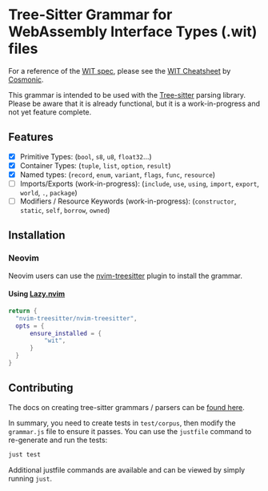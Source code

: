 # Tree-Sitter Grammar for WebAssembly Interface Types (.wit) files

For a reference of the [WIT spec](https://github.com/WebAssembly/component-model/blob/main/design/mvp/WIT.md), please see the [WIT Cheatsheet](https://cosmonic.com/downloads/WIT-Cheatsheet-v1.2.pdf) by [Cosmonic](https://cosmonic.com/).

This grammar is intended to be used with the [Tree-sitter](https://tree-sitter.github.io/tree-sitter/) parsing library. Please be aware that it is already functional, but it is a work-in-progress and not yet feature complete.

## Features

- [X] Primitive Types: (`bool`, `s8`, `u8`, `float32`...)
- [X] Container Types: (`tuple`, `list`, `option`, `result`)
- [X] Named types: (`record`, `enum`, `variant`, `flags`, `func`, `resource`)
- [ ] Imports/Exports (work-in-progress): (`include`, `use`, `using`, `import`, `export`, `world`, `.`, `package`)
- [ ] Modifiers / Resource Keywords (work-in-progress): (`constructor`, `static`, `self`, `borrow`, `owned`)

## Installation

### Neovim

Neovim users can use the [nvim-treesitter](https://github.com/nvim-treesitter/nvim-treesitter) plugin to install the grammar.

#### Using [Lazy.nvim](https://github.com/folke/lazy.nvim)

```lua
return {
  "nvim-treesitter/nvim-treesitter",
  opts = {
      ensure_installed = {
          "wit",
      }
  }
}
```

## Contributing

The docs on creating tree-sitter grammars / parsers can be [found here](https://tree-sitter.github.io/tree-sitter/creating-parsers).

In summary, you need to create tests in `test/corpus`, then modify the `grammar.js` file to ensure it passes. You can use the `justfile` command to re-generate and run the tests:

```sh
just test
```

Additional justfile commands are available and can be viewed by simply running `just`.
